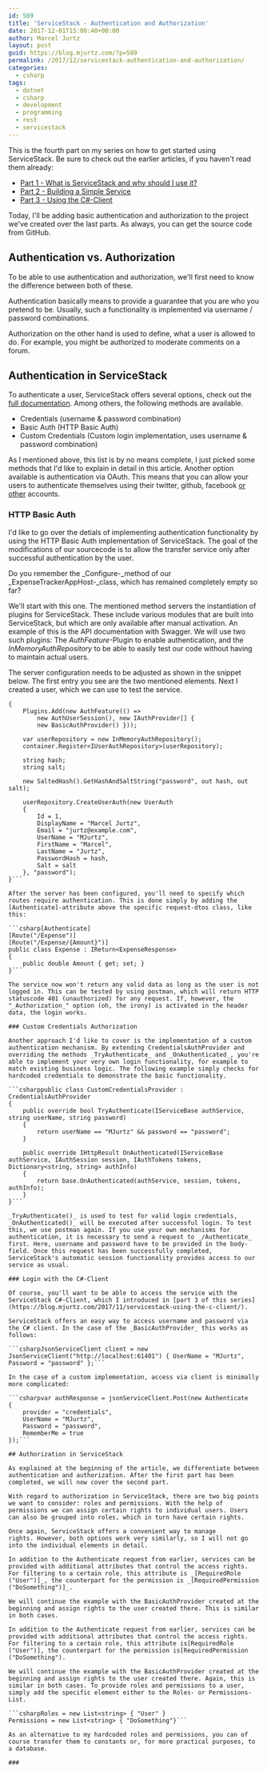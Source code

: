 ```yaml
---
id: 589
title: 'ServiceStack - Authentication and Authorization'
date: 2017-12-01T15:00:40+00:00
author: Marcel Jurtz
layout: post
guid: https://blog.mjurtz.com/?p=589
permalink: /2017/12/servicestack-authentication-and-authorization/
categories:
  - csharp
tags:
  - dotnet
  - csharp
  - development
  - programming
  - rest
  - servicestack
---
```

This is the fourth part on my series on how to get started using ServiceStack. Be sure to check out the earlier articles, if you haven't read them already:

  * [Part 1 - What is ServiceStack and why should I use it?](https://blog.mjurtz.com/2017/11/what-is-servicestack/)
  * [Part 2 - Building a Simple Service](https://blog.mjurtz.com/2017/11/servicestack-building-simple-service/)
  * [Part 3 - Using the C#-Client](https://blog.mjurtz.com/2017/11/servicestack-using-the-c-client/)

Today, I'll be adding basic authentication and authorization to the project we've created over the last parts. As always, you can get the source code from GitHub.

## Authentication vs. Authorization

To be able to use authentication and authorization, we'll first need to know the difference between both of these.

Authentication basically means to provide a guarantee that you are who you pretend to be. Usually, such a functionality is implemented via username / password combinations.

Authorization on the other hand is used to define, what a user is allowed to do. For example, you might be authorized to moderate comments on a forum.

## Authentication in ServiceStack

To authenticate a user, ServiceStack offers several options, check out the [full documentation](http://docs.servicestack.net/authentication-and-authorization). Among others, the following methods are available.

  * Credentials (username & password combination)
  * Basic Auth (HTTP Basic Auth)
  * Custom Credentials (Custom login implementation, uses username & password combination)

As I mentioned above, this list is by no means complete, I just picked some methods that I'd like to explain in detail in this article. Another option available is authentication via OAuth. This means that you can allow your users to authenticate themselves using their twitter, github, facebook [or other](http://docs.servicestack.net/authentication-and-authorization#oauth-providers) accounts.

### HTTP Basic Auth

I'd like to go over the detials of implementing authentication functionality by using the HTTP Basic Auth implementation of ServiceStack. The goal of the modifications of our sourcecode is to allow the transfer service only after successful authentication by the user.

Do you remember the _Configure-_method of our _ExpenseTrackerAppHost-_class, which has remained completely empty so far?
  
We'll start with this one. The mentioned method servers the instantiation of plugins for ServiceStack. These include various modules that are built into ServiceStack, but which are only available after manual activation. An example of this is the API documentation with Swagger. We will use two such plugins: The _AuthFeature_-Plugin to enable authentication, and the _InMemoryAuthRepository_ to be able to easily test our code without having to maintain actual users.

The server configuration needs to be adjusted as shown in the snippet below. The first entry you see are the two mentioned elements. Next I created a user, which we can use to test the service.

```csharppublic override void Configure(Funq.Container container)
{
    Plugins.Add(new AuthFeature(() =>
        new AuthUserSession(), new IAuthProvider[] {
        new BasicAuthProvider() }));

    var userRepository = new InMemoryAuthRepository();
    container.Register<IUserAuthRepository>(userRepository);

    string hash;
    string salt;

    new SaltedHash().GetHashAndSaltString("password", out hash, out salt);
    
    userRepository.CreateUserAuth(new UserAuth
    {
        Id = 1,
        DisplayName = "Marcel Jurtz",
        Email = "jurtz@example.com",
        UserName = "MJurtz",
        FirstName = "Marcel",
        LastName = "Jurtz",
        PasswordHash = hash,
        Salt = salt
    }, "password");
}```

After the server has been configured, you'll need to specify which routes require authentication. This is done simply by adding the [Authenticate]-attribute above the specific request-dtos class, like this:

```csharp[Authenticate]
[Route("/Expense")]
[Route("/Expense/{Amount}")]
public class Expense : IReturn<ExpenseResponse>
{
    public double Amount { get; set; }
}```

The service now won't return any valid data as long as the user is not logged in. This can be tested by using postman, which will return HTTP statuscode 401 (unauthorized) for any request. If, however, the "_Authorization_" option (oh, the irony) is activated in the header data, the login works.

### Custom Credentials Authorization

Another approach I'd like to cover is the implementation of a custom authentication mechanism. By extending CredentialsAuthProvider and overriding the methods _TryAuthenticate_ and _OnAuthenticated_, you're able to implement your very own login functionality, for example to match existing business logic. The following example simply checks for hardcoded credentials to demonstrate the basic functionality.

```csharppublic class CustomCredentialsProvider : CredentialsAuthProvider
{
    public override bool TryAuthenticate(IServiceBase authService, string userName, string password)
    {
        return userName == "MJurtz" && password == "password";
    }

    public override IHttpResult OnAuthenticated(IServiceBase authService, IAuthSession session, IAuthTokens tokens, Dictionary<string, string> authInfo)
    {
        return base.OnAuthenticated(authService, session, tokens, authInfo);
    }
}```

_TryAuthenticate()_ is used to test for valid login credentials, _OnAuthenticated()_ will be executed after successful login. To test this, we use postman again. If you use your own mechanisms for authentication, it is necessary to send a request to _/Authenticate_ first. Here, username and password have to be provided in the body-field. Once this request has been successfully completed, ServiceStack's automatic session functionality provides access to our service as usual.

### Login with the C#-Client

Of course, you'll want to be able to access the service with the ServiceStack C#-Client, which I introduced in [part 3 of this series](https://blog.mjurtz.com/2017/11/servicestack-using-the-c-client/).

ServiceStack offers an easy way to access username and password via the C# client. In the case of the _BasicAuthProvider_ this works as follows:

```csharpJsonServiceClient client = new JsonServiceClient("http://localhost:61401") { UserName = "MJurtz", Password = "password" };```

In the case of a custom implementation, access via client is minimally more complicated:

```csharpvar authResponse = jsonServiceClient.Post(new Authenticate
{
    provider = "credentials",
    UserName = "MJurtz",
    Password = "password",
    RememberMe = true
});```

## Authorization in ServiceStack

As explained at the beginning of the article, we differentiate between authentication and authorization. After the first part has been completed, we will now cover the second part.

With regard to authorization in ServiceStack, there are two big points we want to consider: roles and permissions. With the help of permissions we can assign certain rights to individual users. Users can also be grouped into roles, which in turn have certain rights.

Once again, ServiceStack offers a convenient way to manage rights. However, both options work very similarly, so I will not go into the individual elements in detail.

In addition to the Authenticate request from earlier, services can be provided with additional attributes that control the access rights. For filtering to a certain role, this attribute is _[RequiredRole ("User")]_, the counterpart for the permission is _[RequiredPermission ("DoSomething")]_.

We will continue the example with the BasicAuthProvider created at the beginning and assign rights to the user created there. This is similar in both cases.

In addition to the Authenticate request from earlier, services can be provided with additional attributes that control the access rights. For filtering to a certain role, this attribute is[RequiredRole ("User")], the counterpart for the permission is[RequiredPermission ("DoSomething").

We will continue the example with the BasicAuthProvider created at the beginning and assign rights to the user created there. Again, this is similar in both cases. To provide roles and permissions to a user, simply add the specific element either to the Roles- or Permissions-List.

```csharpRoles = new List<string> { "User" }
Permissions = new List<string> { "DoSomething"}```

As an alternative to my hardcoded roles and permissions, you can of course transfer them to constants or, for more practical purposes, to a database.

###